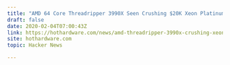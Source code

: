 ```yaml
---
title: "AMD 64 Core Threadripper 3990X Seen Crushing $20K Xeon Platinum CPUs"
draft: false
date: 2020-02-04T07:00:43Z
link: https://hothardware.com/news/amd-threadripper-3990x-crushing-xeon-platinum-8280-cpus?utm_medium=RSS&utm_source=hune
site: hothardware.com
topic: Hacker News  

---
```

